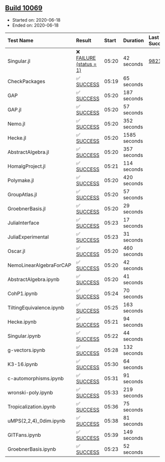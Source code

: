 ## [Build 10069](https://oscarci.mathematik.uni-kl.de/job/oscar/10069/)

* Started on: 2020-06-18
* Ended on: 2020-06-18

| Test Name    | Result | Start | Duration | Last Success | First Failure |
|:-------------|:-------|:------|:---------|:-------------|:--------------|
| Singular.jl | ❌ [FAILURE (status = 1)](https://oscarci.mathematik.uni-kl.de/job/oscar/10069/artifact/logs/build-10069/Singular.jl.log) | 05:20 | 42 seconds | [9821](https://oscarci.mathematik.uni-kl.de/job/oscar/9821/) | [9822](https://oscarci.mathematik.uni-kl.de/job/oscar/9822/) |
| CheckPackages | ✅ [SUCCESS](https://oscarci.mathematik.uni-kl.de/job/oscar/10069/artifact/logs/build-10069/CheckPackages.log) | 05:19 | 65 seconds |  |  |
| GAP | ✅ [SUCCESS](https://oscarci.mathematik.uni-kl.de/job/oscar/10069/artifact/logs/build-10069/GAP.log) | 05:20 | 187 seconds |  |  |
| GAP.jl | ✅ [SUCCESS](https://oscarci.mathematik.uni-kl.de/job/oscar/10069/artifact/logs/build-10069/GAP.jl.log) | 05:20 | 57 seconds |  |  |
| Nemo.jl | ✅ [SUCCESS](https://oscarci.mathematik.uni-kl.de/job/oscar/10069/artifact/logs/build-10069/Nemo.jl.log) | 05:20 | 352 seconds |  |  |
| Hecke.jl | ✅ [SUCCESS](https://oscarci.mathematik.uni-kl.de/job/oscar/10069/artifact/logs/build-10069/Hecke.jl.log) | 05:20 | 1585 seconds |  |  |
| AbstractAlgebra.jl | ✅ [SUCCESS](https://oscarci.mathematik.uni-kl.de/job/oscar/10069/artifact/logs/build-10069/AbstractAlgebra.jl.log) | 05:20 | 357 seconds |  |  |
| HomalgProject.jl | ✅ [SUCCESS](https://oscarci.mathematik.uni-kl.de/job/oscar/10069/artifact/logs/build-10069/HomalgProject.jl.log) | 05:21 | 114 seconds |  |  |
| Polymake.jl | ✅ [SUCCESS](https://oscarci.mathematik.uni-kl.de/job/oscar/10069/artifact/logs/build-10069/Polymake.jl.log) | 05:20 | 420 seconds |  |  |
| GroupAtlas.jl | ✅ [SUCCESS](https://oscarci.mathematik.uni-kl.de/job/oscar/10069/artifact/logs/build-10069/GroupAtlas.jl.log) | 05:20 | 57 seconds |  |  |
| GroebnerBasis.jl | ✅ [SUCCESS](https://oscarci.mathematik.uni-kl.de/job/oscar/10069/artifact/logs/build-10069/GroebnerBasis.jl.log) | 05:20 | 29 seconds |  |  |
| JuliaInterface | ✅ [SUCCESS](https://oscarci.mathematik.uni-kl.de/job/oscar/10069/artifact/logs/build-10069/JuliaInterface.log) | 05:23 | 17 seconds |  |  |
| JuliaExperimental | ✅ [SUCCESS](https://oscarci.mathematik.uni-kl.de/job/oscar/10069/artifact/logs/build-10069/JuliaExperimental.log) | 05:23 | 31 seconds |  |  |
| Oscar.jl | ✅ [SUCCESS](https://oscarci.mathematik.uni-kl.de/job/oscar/10069/artifact/logs/build-10069/Oscar.jl.log) | 05:20 | 460 seconds |  |  |
| NemoLinearAlgebraForCAP | ✅ [SUCCESS](https://oscarci.mathematik.uni-kl.de/job/oscar/10069/artifact/logs/build-10069/NemoLinearAlgebraForCAP.log) | 05:20 | 42 seconds |  |  |
| AbstractAlgebra.ipynb | ✅ [SUCCESS](https://oscarci.mathematik.uni-kl.de/job/oscar/10069/artifact/logs/build-10069/AbstractAlgebra.ipynb.log) | 05:20 | 41 seconds |  |  |
| CohP1.ipynb | ✅ [SUCCESS](https://oscarci.mathematik.uni-kl.de/job/oscar/10069/artifact/logs/build-10069/CohP1.ipynb.log) | 05:24 | 70 seconds |  |  |
| TiltingEquivalence.ipynb | ✅ [SUCCESS](https://oscarci.mathematik.uni-kl.de/job/oscar/10069/artifact/logs/build-10069/TiltingEquivalence.ipynb.log) | 05:25 | 163 seconds |  |  |
| Hecke.ipynb | ✅ [SUCCESS](https://oscarci.mathematik.uni-kl.de/job/oscar/10069/artifact/logs/build-10069/Hecke.ipynb.log) | 05:21 | 94 seconds |  |  |
| Singular.ipynb | ✅ [SUCCESS](https://oscarci.mathematik.uni-kl.de/job/oscar/10069/artifact/logs/build-10069/Singular.ipynb.log) | 05:22 | 44 seconds |  |  |
| g-vectors.ipynb | ✅ [SUCCESS](https://oscarci.mathematik.uni-kl.de/job/oscar/10069/artifact/logs/build-10069/g-vectors.ipynb.log) | 05:28 | 132 seconds |  |  |
| K3-16.ipynb | ✅ [SUCCESS](https://oscarci.mathematik.uni-kl.de/job/oscar/10069/artifact/logs/build-10069/K3-16.ipynb.log) | 05:30 | 64 seconds |  |  |
| c-automorphisms.ipynb | ✅ [SUCCESS](https://oscarci.mathematik.uni-kl.de/job/oscar/10069/artifact/logs/build-10069/c-automorphisms.ipynb.log) | 05:31 | 91 seconds |  |  |
| wronski-poly.ipynb | ✅ [SUCCESS](https://oscarci.mathematik.uni-kl.de/job/oscar/10069/artifact/logs/build-10069/wronski-poly.ipynb.log) | 05:33 | 219 seconds |  |  |
| Tropicalization.ipynb | ✅ [SUCCESS](https://oscarci.mathematik.uni-kl.de/job/oscar/10069/artifact/logs/build-10069/Tropicalization.ipynb.log) | 05:36 | 75 seconds |  |  |
| uMPS(2,2,4)_0dim.ipynb | ✅ [SUCCESS](https://oscarci.mathematik.uni-kl.de/job/oscar/10069/artifact/logs/build-10069/uMPS-2-2-4-_0dim.ipynb.log) | 05:38 | 81 seconds |  |  |
| GITFans.ipynb | ✅ [SUCCESS](https://oscarci.mathematik.uni-kl.de/job/oscar/10069/artifact/logs/build-10069/GITFans.ipynb.log) | 05:39 | 149 seconds |  |  |
| GroebnerBasis.ipynb | ✅ [SUCCESS](https://oscarci.mathematik.uni-kl.de/job/oscar/10069/artifact/logs/build-10069/GroebnerBasis.ipynb.log) | 05:23 | 52 seconds |  |  |
